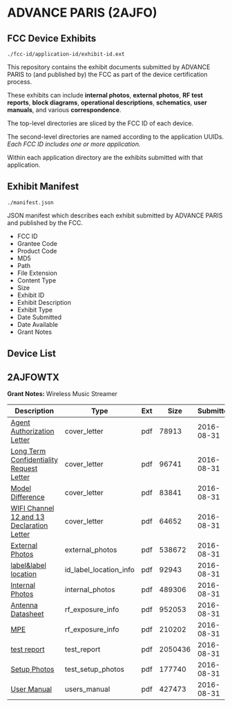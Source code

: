 # ADVANCE PARIS (2AJFO)
## FCC Device Exhibits

```
./fcc-id/application-id/exhibit-id.ext
```

This repository contains the exhibit documents submitted by ADVANCE PARIS to (and published by) the FCC as part of the device certification process.

These exhibits can include **internal photos**, **external photos**, **RF test reports**, **block diagrams**, **operational descriptions**, **schematics**, **user manuals**, and various **correspondence**.

The top-level directories are sliced by the FCC ID of each device.

The second-level directories are named according to the application UUIDs. *Each FCC ID includes one or more application.*

Within each application directory are the exhibits submitted with that application. 

## Exhibit Manifest

```
./manifest.json
```

JSON manifest which describes each exhibit submitted by ADVANCE PARIS and published by the FCC.

- FCC ID
- Grantee Code
- Product Code
- MD5
- Path
- File Extension
- Content Type
- Size
- Exhibit ID
- Exhibit Description
- Exhibit Type
- Date Submitted
- Date Available
- Grant Notes

## Device List
## 2AJFOWTX
**Grant Notes:** Wireless Music Streamer

| Description | Type | Ext | Size | Submitted | Available |
| ----------- | ---- | --- | ---- | --------- | --------- |
| [Agent Authorization Letter](2AJFOWTX/4910231b0a67ab1b93a7455573cf0ba4/3118231.pdf) | cover_letter | pdf | 78913 | 2016-08-31 | 2016-08-31 |
| [Long Term Confidentiality Request Letter](2AJFOWTX/4910231b0a67ab1b93a7455573cf0ba4/3118239.pdf) | cover_letter | pdf | 96741 | 2016-08-31 | 2016-08-31 |
| [Model Difference](2AJFOWTX/4910231b0a67ab1b93a7455573cf0ba4/3118241.pdf) | cover_letter | pdf | 83841 | 2016-08-31 | 2016-08-31 |
| [WIFI Channel 12 and 13 Declaration Letter](2AJFOWTX/4910231b0a67ab1b93a7455573cf0ba4/3118246.pdf) | cover_letter | pdf | 64652 | 2016-08-31 | 2016-08-31 |
| [External Photos](2AJFOWTX/4910231b0a67ab1b93a7455573cf0ba4/3118236.pdf) | external_photos | pdf | 538672 | 2016-08-31 | 2016-08-31 |
| [label&label location](2AJFOWTX/4910231b0a67ab1b93a7455573cf0ba4/3118238.pdf) | id_label_location_info | pdf | 92943 | 2016-08-31 | 2016-08-31 |
| [Internal Photos](2AJFOWTX/4910231b0a67ab1b93a7455573cf0ba4/3118237.pdf) | internal_photos | pdf | 489306 | 2016-08-31 | 2016-08-31 |
| [Antenna Datasheet](2AJFOWTX/4910231b0a67ab1b93a7455573cf0ba4/3118240.pdf) | rf_exposure_info | pdf | 952053 | 2016-08-31 | 2016-08-31 |
| [MPE](2AJFOWTX/4910231b0a67ab1b93a7455573cf0ba4/3118242.pdf) | rf_exposure_info | pdf | 210202 | 2016-08-31 | 2016-08-31 |
| [test report](2AJFOWTX/4910231b0a67ab1b93a7455573cf0ba4/3118232.pdf) | test_report | pdf | 2050436 | 2016-08-31 | 2016-08-31 |
| [Setup Photos](2AJFOWTX/4910231b0a67ab1b93a7455573cf0ba4/3118244.pdf) | test_setup_photos | pdf | 177740 | 2016-08-31 | 2016-08-31 |
| [User Manual](2AJFOWTX/4910231b0a67ab1b93a7455573cf0ba4/3118245.pdf) | users_manual | pdf | 427473 | 2016-08-31 | 2016-08-31 |
